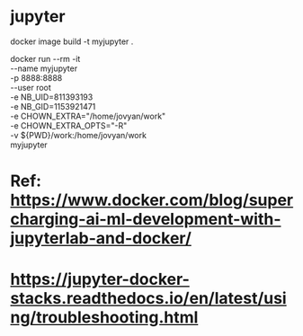# jupyter

docker image build -t myjupyter .



docker run --rm -it \
     --name myjupyter \
     -p 8888:8888 \
     --user root \
    -e NB_UID=811393193 \
    -e NB_GID=1153921471 \
     -e CHOWN_EXTRA="/home/jovyan/work" \
     -e CHOWN_EXTRA_OPTS="-R" \
     -v ${PWD}/work:/home/jovyan/work \
    myjupyter




# Ref: https://www.docker.com/blog/supercharging-ai-ml-development-with-jupyterlab-and-docker/

# https://jupyter-docker-stacks.readthedocs.io/en/latest/using/troubleshooting.html
